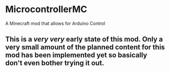 # MicrocontrollerMC
A Minecraft mod that allows for Arduino Control

## This is a *very*  *very* early state of this mod. Only a very small amount of the planned content for this mod has been implemented yet so basically don't even bother trying it out.